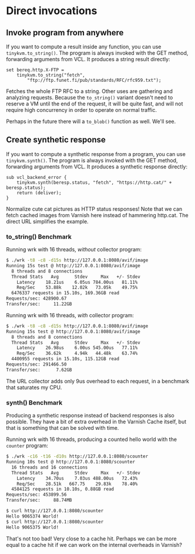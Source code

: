 # Direct invocations

## Invoke program from anywhere

If you want to compute a result inside any function, you can use `tinykvm.to_string()`. The program is always invoked with the GET method, forwarding arguments from VCL. It produces a string result directly:

```vcl
set bereq.http.X-FTP =
	tinykvm.to_string("fetch",
		"ftp://ftp.funet.fi/pub/standards/RFC/rfc959.txt");
```
Fetches the whole FTP RFC to a string. Other uses are gathering and analyzing requests. Because the `to_string()` variant doesn't need to reserve a VM until the end of the request, it will be quite fast, and will not require high concurrency in order to operate on normal traffic.

Perhaps in the future there will a `to_blob()` function as well. We'll see.

## Create synthetic response

If you want to compute a synthetic response from a program, you can use `tinykvm.synth()`. The program is always invoked with the GET method, forwarding arguments from VCL. It produces a synthetic response directly:

```vcl
sub vcl_backend_error {
	tinykvm.synth(beresp.status, "fetch", "https://http.cat/" + beresp.status);
	return (deliver);
}
```

Normalize cute cat pictures as HTTP status responses! Note that we can fetch cached images from Varnish here instead of hammering http.cat. The direct URL simplifies the example.


### to_string() Benchmark

Running wrk with 16 threads, *without* collector program:
```sh
$ ./wrk -t8 -c8 -d15s http://127.0.0.1:8080/avif/image
Running 15s test @ http://127.0.0.1:8080/avif/image
  8 threads and 8 connections
  Thread Stats   Avg      Stdev     Max   +/- Stdev
    Latency    18.21us    6.05us 784.00us   81.11%
    Req/Sec    53.88k    12.02k   73.05k    49.75%
  6476337 requests in 15.10s, 169.36GB read
Requests/sec: 428900.67
Transfer/sec:     11.22GB
```

Running wrk with 16 threads, *with* collector program:
```sh
$ ./wrk -t8 -c8 -d15s http://127.0.0.1:8080/avif/image
Running 15s test @ http://127.0.0.1:8080/avif/image
  8 threads and 8 connections
  Thread Stats   Avg      Stdev     Max   +/- Stdev
    Latency    26.98us    6.00us 545.00us   77.11%
    Req/Sec    36.62k     4.94k   44.48k    63.74%
  4400955 requests in 15.10s, 115.12GB read
Requests/sec: 291466.50
Transfer/sec:      7.62GB
```

The URL collector adds only 9us overhead to each request, in a benchmark that saturates my CPU.


### synth() Benchmark

Producing a synthetic response instead of backend responses is also possible. They have a bit of extra overhead in the Varnish Cache itself, but that is something that can be solved with time.

Running wrk with 16 threads, producing a counted hello world with the `counter` program:
```sh
$ ./wrk -c16 -t16 -d10s http://127.0.0.1:8080/scounter
Running 10s test @ http://127.0.0.1:8080/scounter
  16 threads and 16 connections
  Thread Stats   Avg      Stdev     Max   +/- Stdev
    Latency    34.70us    7.03us 488.00us   72.43%
    Req/Sec    28.51k   667.75    29.83k    78.40%
  4584125 requests in 10.10s, 0.88GB read
Requests/sec: 453899.56
Transfer/sec:     88.74MB

$ curl http://127.0.0.1:8080/scounter
Hello 9065374 World!
$ curl http://127.0.0.1:8080/scounter
Hello 9065375 World!
```

That's not too bad! Very close to a cache hit. Perhaps we can be more equal to a cache hit if we can work on the internal overheads in Varnish?
